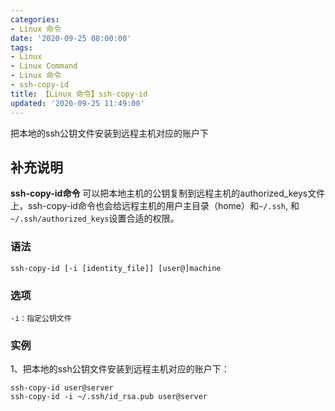 ```yaml
---
categories:
- Linux 命令
date: '2020-09-25 08:00:00'
tags:
- Linux
- Linux Command
- Linux 命令
- ssh-copy-id
title: 【Linux 命令】ssh-copy-id
updated: '2020-09-25 11:49:00'
---
```


把本地的ssh公钥文件安装到远程主机对应的账户下

## 补充说明

**ssh-copy-id命令** 可以把本地主机的公钥复制到远程主机的authorized_keys文件上，ssh-copy-id命令也会给远程主机的用户主目录（home）和`~/.ssh`, 和`~/.ssh/authorized_keys`设置合适的权限。

###  语法

```shell
ssh-copy-id [-i [identity_file]] [user@]machine
```

###  选项

```shell
-i：指定公钥文件
```

###  实例

1、把本地的ssh公钥文件安装到远程主机对应的账户下：

```shell
ssh-copy-id user@server
ssh-copy-id -i ~/.ssh/id_rsa.pub user@server
```


